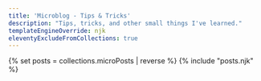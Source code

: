 ```yaml
---
title: 'Microblog - Tips & Tricks'
description: "Tips, tricks, and other small things I've learned."
templateEngineOverride: njk
eleventyExcludeFromCollections: true
---
```


{% set posts = collections.microPosts | reverse %}
{% include "posts.njk" %}
